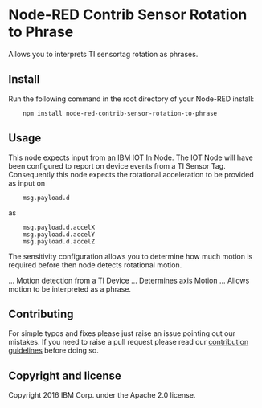 # Node-RED Contrib Sensor Rotation to Phrase
Allows you to interprets TI sensortag rotation as phrases.

## Install

Run the following command in the root directory of your Node-RED install:

````
    npm install node-red-contrib-sensor-rotation-to-phrase
````

## Usage

This node expects input from an IBM IOT In Node. The IOT Node will have been
configured to report on device events from a TI Sensor Tag. Consequently this node
expects the rotational acceleration to be provided as input on
````
    msg.payload.d
````
as
````
    msg.payload.d.accelX
    msg.payload.d.accelY
    msg.payload.d.accelZ
````

The sensitivity configuration allows you to determine how much motion is
required before then node detects rotational motion.

... Motion detection from a TI Device
... Determines axis Motion
... Allows motion to be interpreted as a phrase.

## Contributing

For simple typos and fixes please just raise an issue pointing out our mistakes. If you need to raise a pull request please read our [contribution guidelines](https://github.com/node-red-contrib-utils/node-red-contrib-sensor-rotation-to-phrase/blob/master/CONTRIBUTING.md) before doing so.

## Copyright and license

Copyright 2016 IBM Corp. under the Apache 2.0 license.

